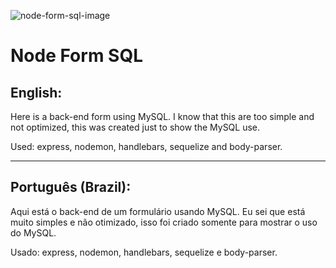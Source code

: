 ![node-form-sql-image](https://user-images.githubusercontent.com/75752123/120898353-e2110d00-c600-11eb-8ad2-4f93fc140a63.jpg)

# Node Form SQL

<h2>English:</h2>
<p>
Here is a back-end form using MySQL. I know that this are too simple and not optimized, this was created just to show the MySQL use.

Used: express, nodemon, handlebars, sequelize and body-parser.
</p>

-------------------------------------------------------------------

<h2>Português (Brazil):</h2>
<p>
Aqui está o back-end de um formulário usando MySQL. Eu sei que está muito simples e não otimizado, isso foi criado somente para mostrar o uso do MySQL.

Usado: express, nodemon, handlebars, sequelize e body-parser.
</p>
